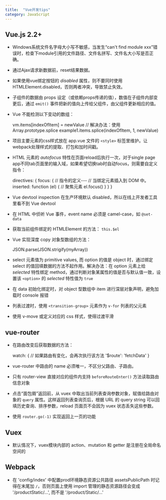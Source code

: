 ```yaml
---
title:  "Vue开发tips"
category: JavaScript
---
```

## Vue.js 2.2+

+ Windows系统文件名字母大小写不敏感，当发生“can't find module xxx”错误时，检查下module引用的文件路径、文件名拼写、文件名大小写是否正确。
+ 通过Ajax请求新数据前，reset结果数据。
+ 如果使用vue绑定按钮的 _disabled_ 属性，则不要同时使用 HTMLElement.disabled，否则两者冲突，导致禁止失效。
+ 子组件的数据由 props 设定（或依赖props传递的值），数值在子组件内部变更后，通过 `emit()` 事件把新的值向上传给父组件，由父组件更新相应的值。
+ Vue 不能检测以下变动的数组：

    vm.items[indexOfItem] = newValue
    // 解决办法：使用 Array.prototype.splice
    example1.items.splice(indexOfItem, 1, newValue)

<!--more-->

+ 项目主要元素的css样式放在 app.vue 文件的 `<style>` 标签里维护。让webpack处理样式的提取、打包和加时间戳。
+ HTML 元素的 _autofocus_ 特性在页面reload后执行一次，对于single page app不同tab页面里的输入域，如果希望切换tab时自动focus，则需要自定义指令：

    directives: {
      focus: {
        // 指令的定义---
        // 当绑定元素插入到 DOM 中。
        inserted: function (el) {
          // 聚焦元素
          el.focus()
        }
      }
    }

+ Vue devtool inspection 在生产环境默认 disabled，所以在线上开发者工具里看不到 Vue devtool
+ 在 HTML 中侦听 Vue 事件，event name 必须是 camel-case，如 `@set-data`
+ 获取当前组件绑定的 HTMLElement 的方法： `this.$el`
+ Vue 实现深度 copy 对象型数组的方法：

    JSON.parse(JSON.strigify(myArray))

+ select 元素值为 primitive values, 而 option 的值是 object 时，通过绑定 select 的值回填数据的方法不起作用。解决办法：在 option 元素上给 _selected_ 特性绑定 method，通过判断对象某属性的值是否与默认值一致，设置该 `<option>` 的 _selected_ 特性值为 `true`
+ 在 data 初始化绑定时，对 object 型数组中 item 进行深层对象声明，避免加载时 console 报错
+ 列表过渡时，使用 `<transition-group>` 元素作为 `v-for` 列表的父元素
+ 使用 v-move 或定义对应的 css 样式，使得过渡平滑

## vue-router

+ 在路由改变后获取数据的方法：

    watch: {
      // 如果路由有变化，会再次执行该方法
      '$route': 'fetchData'
    }
+ vue-router 中路由的 name 必须唯一，不区分父路由、子路由。
+ 只有 router-view 直接对应的组件内支持 `beforeRouteEnter()` 方法读取路由信息对象
+ 点击“面包屑”返回前，从 vuex 中取出当前列表查询参数对象，赋值给路由对象的 `query` 属性。这样返回列表查询页后，根据 URL 的 query string 可以回填历史查询、排序参数，reload 页面页不会因为 vuex 状态丢失这些参数。
+ 使用 `router.go(-1)` 实现返回上一页的功能

## Vuex

+ 默认情况下，vuex模块内部的 action、mutation 和 getter 是注册在全局命名空间的

## Webpack

+ 在 'config/index' 中配置prod环境静态资源公共路径 assetsPublicPath 时记得在末尾加 `/`，否则页面上使用 import 管理的静态资源路径会变成 '/productStatic/...', 而不是 '/product/Static/...'